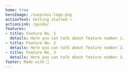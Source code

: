 ```yaml
---
home: true
heroImage: /vuepress-logo.png
actionText: Getting started →
actionLink: /guide/
features:
- title: Feature No. 1
  details: Here you can talk about feature number 1.
- title: Feature No. 2
  details: Here you can talk about feature number 2.
- title: Feature No. 3
  details: Here you can talk about feature number 3.
footer: Made with 💚
---
```


